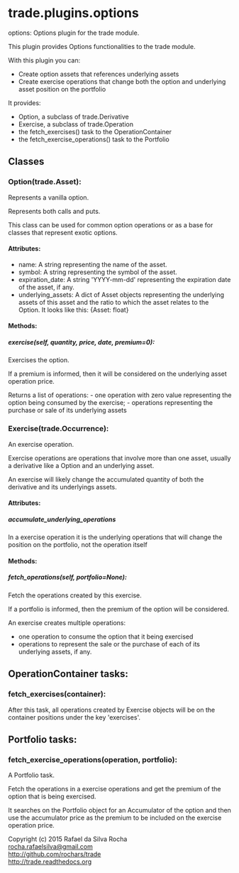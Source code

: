 # trade.plugins.options

options: Options plugin for the trade module.

This plugin provides Options functionalities to the trade module.

With this plugin you can:
- Create option assets that references underlying assets
- Create exercise operations that change both the option and underlying
  asset position on the portfolio

It provides:
- Option, a subclass of trade.Derivative
- Exercise, a subclass of trade.Operation
- the fetch_exercises() task to the OperationContainer
- the fetch_exercise_operations() task to the Portfolio



## Classes


### Option(trade.Asset):
Represents a vanilla option.

Represents both calls and puts.

This class can be used for common option operations or as a base
for classes that represent exotic options.

#### Attributes:
+ name: A string representing the name of the asset.
+ symbol: A string representing the symbol of the asset.
+ expiration_date: A string 'YYYY-mm-dd' representing the expiration date of the asset, if any.
+ underlying_assets: A dict of Asset objects representing the underlying assets of this asset and the ratio to which the asset relates to the Option. It looks like this: {Asset: float}

#### Methods:

##### exercise(self, quantity, price, date, premium=0):
Exercises the option.

If a premium is informed, then it will be considered on the
underlying asset operation price.

Returns a list of operations:
    - one operation with zero value representing the option
      being consumed by the exercise;
    - operations representing the purchase or sale of its
      underlying assets



### Exercise(trade.Occurrence):
An exercise operation.

Exercise operations are operations that involve more than one
asset, usually a derivative like a Option and an underlying asset.

An exercise will likely change the accumulated quantity of both the
derivative and its underlyings assets.

#### Attributes:

##### accumulate_underlying_operations
In a exercise operation it is the underlying
operations that will change the position on
the portfolio, not the operation itself

#### Methods:

##### fetch_operations(self, portfolio=None):
Fetch the operations created by this exercise.

If a portfolio is informed, then the premium of the option
will be considered.

An exercise creates multiple operations:
- one operation to consume the option that it being exercised
- operations to represent the sale or the purchase of each of its underlying assets, if any.



## OperationContainer tasks:

### fetch_exercises(container):
After this task, all operations created by Exercise objects
will be on the container positions under the key 'exercises'.



## Portfolio tasks:

### fetch_exercise_operations(operation, portfolio):
A Portfolio task.

Fetch the operations in a exercise operations and  get the premium
of the option that is being exercised.

It searches on the Portfolio object for an Accumulator of the option
and then use the accumulator price as the premium to be included
on the exercise operation price.



Copyright (c) 2015 Rafael da Silva Rocha  
rocha.rafaelsilva@gmail.com  
http://github.com/rochars/trade  
http://trade.readthedocs.org  
